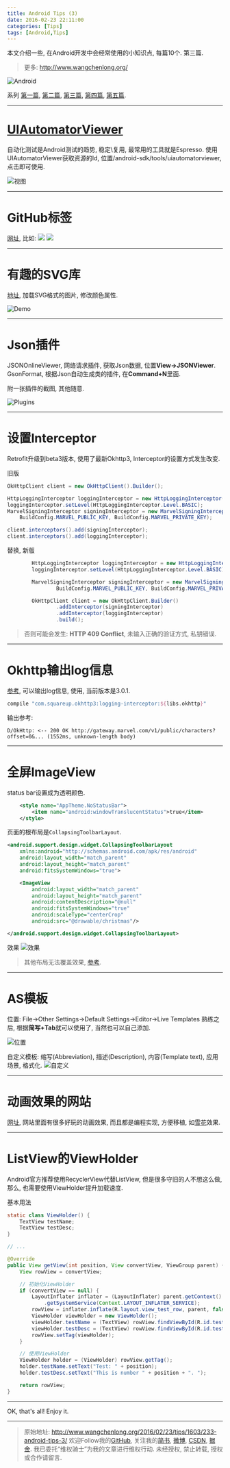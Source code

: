 ```yaml
---
title: Android Tips (3)
date: 2016-02-23 22:11:00
categories: [Tips]
tags: [Android,Tips]
---
```


本文介绍一些, 在Android开发中会经常使用的小知识点, 每篇10个. 第三篇.

<!-- more -->
> 更多: http://www.wangchenlong.org/

![Android](233-android-tips-3/android-tips.png)

系列
[第一篇](http://www.wangchenlong.org/2016/02/23/tips/1603/231-android-tips-1/), [第二篇](http://www.wangchenlong.org/2016/02/23/tips/1603/232-android-tips-2/), [第三篇](http://www.wangchenlong.org/2016/02/23/tips/1603/233-android-tips-3/), [第四篇](http://www.wangchenlong.org/2016/02/24/tips/1603/241-android-tips-4/), [第五篇](http://www.wangchenlong.org/2016/02/24/tips/1603/242-android-tips-5/).

---

# [UIAutomatorViewer](http://developer.android.com/tools/testing-support-library/index.html#uia-viewer)

自动化测试是Android测试的趋势, 稳定\复用, 最常用的工具就是Espresso.
使用UIAutomatorViewer获取资源的Id, 
位置/android-sdk/tools/uiautomatorviewer, 点击即可使用.

![视图](233-android-tips-3/tips3-1.png)

---

# GitHub标签

[网址](http://shields.io/), 比如:
![](https://img.shields.io/badge/platform-Android-green.svg) 
![](https://img.shields.io/badge/architecture-Clean%20Architecture-green.svg)

---

# 有趣的SVG库

[地址](https://github.com/Pixplicity/sharp), 加载SVG格式的图片, 修改颜色属性.

![Demo](233-android-tips-3/tips3-3.png)

---

# Json插件

JSONOnlineViewer, 网络请求插件, 获取Json数据, 位置**View->JSONViewer**.
GsonFormat, 根据Json自动生成类的插件, 在**Command+N**里面.

附一张插件的截图, 其他随意.

![Plugins](233-android-tips-3/tips3-4.png)

---

# 设置Interceptor

Retrofit升级到beta3版本, 使用了最新Okhttp3, Interceptor的设置方式发生改变.

旧版
```java
OkHttpClient client = new OkHttpClient().Builder();

HttpLoggingInterceptor loggingInterceptor = new HttpLoggingInterceptor();
loggingInterceptor.setLevel(HttpLoggingInterceptor.Level.BASIC);
MarvelSigningInterceptor signingInterceptor = new MarvelSigningInterceptor(
    BuildConfig.MARVEL_PUBLIC_KEY, BuildConfig.MARVEL_PRIVATE_KEY);

client.interceptors().add(signingInterceptor);
client.interceptors().add(loggingInterceptor);
```

替换, 新版
```java
        HttpLoggingInterceptor loggingInterceptor = new HttpLoggingInterceptor();
        loggingInterceptor.setLevel(HttpLoggingInterceptor.Level.BASIC);

        MarvelSigningInterceptor signingInterceptor = new MarvelSigningInterceptor(
                BuildConfig.MARVEL_PUBLIC_KEY, BuildConfig.MARVEL_PRIVATE_KEY);

        OkHttpClient client = new OkHttpClient.Builder()
                .addInterceptor(signingInterceptor)
                .addInterceptor(loggingInterceptor)
                .build();
```

> 否则可能会发生: **HTTP 409 Conflict**, 未输入正确的验证方式, 私钥错误.

---

# Okhttp输出log信息

[参考](https://github.com/square/okhttp/tree/master/okhttp-logging-interceptor), 可以输出log信息, 使用, 当前版本是3.0.1.
```gradle
compile "com.squareup.okhttp3:logging-interceptor:${libs.okhttp}"
```

输出参考:
```log
D/OkHttp: <-- 200 OK http://gateway.marvel.com/v1/public/characters?offset=0&... (1552ms, unknown-length body)
```

---

# 全屏ImageView

status bar设置成为透明颜色.
```xml
    <style name="AppTheme.NoStatusBar">
        <item name="android:windowTranslucentStatus">true</item>
    </style>
```

页面的根布局是``CollapsingToolbarLayout``.
```xml
<android.support.design.widget.CollapsingToolbarLayout
    xmlns:android="http://schemas.android.com/apk/res/android"
    android:layout_width="match_parent"
    android:layout_height="match_parent"
    android:fitsSystemWindows="true">

    <ImageView
        android:layout_width="match_parent"
        android:layout_height="match_parent"
        android:contentDescription="@null"
        android:fitsSystemWindows="true"
        android:scaleType="centerCrop"
        android:src="@drawable/christmas"/>

</android.support.design.widget.CollapsingToolbarLayout>
```
效果
![效果](233-android-tips-3/tips3-7.png)

> 其他布局无法覆盖效果, [参考](http://www.jcodecraeer.com/a/anzhuokaifa/androidkaifa/2015/1122/3712.html).

---

# AS模板

位置: File->Other Settings->Default Settings->Editor->Live Templates
熟练之后, 根据**简写+Tab**就可以使用了, 当然也可以自己添加.

![位置](233-android-tips-3/tips3-8-1.png)

自定义模板:
缩写(Abbreviation), 描述(Description), 内容(Template text), 应用场景, 格式化.
![自定义](233-android-tips-3/tips3-8-2.png)

---

# 动画效果的网站

[网址](http://www.openprocessing.org/browse/), 网站里面有很多好玩的动画效果, 而且都是编程实现, 方便移植, 如[雪花](http://www.openprocessing.org/sketch/84771)效果.

---

# ListView的ViewHolder

Android官方推荐使用RecyclerView代替ListView, 但是很多守旧的人不想这么做, 那么, 也需要使用ViewHolder提升加载速度.

基本用法
```java
static class ViewHolder() {
	TextView testName;
	TextView testDesc;
}

// ...

@Override
public View getView(int position, View convertView, ViewGroup parent) {
	View rowView = convertView;

	// 初始化ViewHolder
	if (convertView == null) {
		LayoutInflater inflater = (LayoutInflater) parent.getContext()
			.getSystemService(Context.LAYOUT_INFLATER_SERVICE);
		rowView = inflater.inflate(R.layout.view_test_row, parent, false);
		ViewHolder viewHolder = new ViewHolder();
		viewHolder.testName = (TextView) rowView.findViewById(R.id.test_tv_name);
		viewHolder.testDesc = (TextView) rowView.findViewById(R.id.test_tv_desc);
		rowView.setTag(viewHolder);
	}

	// 使用ViewHolder
	ViewHolder holder = (ViewHolder) rowView.getTag();
	holder.testName.setText("Test: " + position);
	holder.testDesc.setText("This is number " + position + ". ");

	return rowView;
}
```

---

OK, that's all! Enjoy it.

---

> 原始地址: 
> http://www.wangchenlong.org/2016/02/23/tips/1603/233-android-tips-3/
> 欢迎Follow我的[GitHub](https://github.com/SpikeKing), 关注我的[简书](http://www.jianshu.com/users/e2b4dd6d3eb4/latest_articles), [微博](http://weibo.com/u/2852941392), [CSDN](http://blog.csdn.net/caroline_wendy), [掘金](http://gold.xitu.io/#/user/56de98c2f3609a005442ec58). 
> 我已委托“维权骑士”为我的文章进行维权行动. 未经授权, 禁止转载, 授权或合作请留言.

